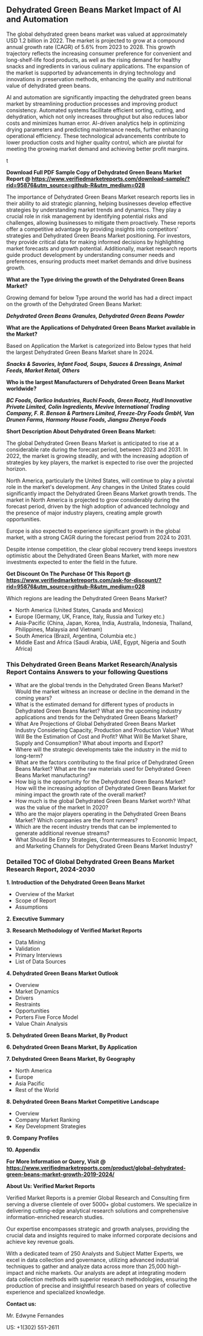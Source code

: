 <h2>Dehydrated Green Beans Market Impact of AI and Automation</h2><p>The global dehydrated green beans market was valued at approximately USD 1.2 billion in 2022. The market is projected to grow at a compound annual growth rate (CAGR) of 5.6% from 2023 to 2028. This growth trajectory reflects the increasing consumer preference for convenient and long-shelf-life food products, as well as the rising demand for healthy snacks and ingredients in various culinary applications. The expansion of the market is supported by advancements in drying technology and innovations in preservation methods, enhancing the quality and nutritional value of dehydrated green beans.</p><p>AI and automation are significantly impacting the dehydrated green beans market by streamlining production processes and improving product consistency. Automated systems facilitate efficient sorting, cutting, and dehydration, which not only increases throughput but also reduces labor costs and minimizes human error. AI-driven analytics help in optimizing drying parameters and predicting maintenance needs, further enhancing operational efficiency. These technological advancements contribute to lower production costs and higher quality control, which are pivotal for meeting the growing market demand and achieving better profit margins.</p>t</p><p id="" class=""><strong>Download Full PDF Sample Copy of Dehydrated Green Beans Market Report @ <a href="https://www.verifiedmarketreports.com/download-sample/?rid=95876&utm_source=github-R&utm_medium=028" target="_blank">https://www.verifiedmarketreports.com/download-sample/?rid=95876&utm_source=github-R&utm_medium=028</a></strong></p><p>The importance of&nbsp;Dehydrated Green Beans Market research reports lies in their ability to aid strategic planning, helping businesses develop effective strategies by understanding market trends and dynamics. They play a crucial role in risk management by identifying potential risks and challenges, allowing businesses to mitigate them proactively. These reports offer a competitive advantage by providing insights into competitors' strategies and Dehydrated Green Beans Market positioning. For investors, they provide critical data for making informed decisions by highlighting market forecasts and growth potential. Additionally, market research reports guide product development by understanding consumer needs and preferences, ensuring products meet market demands and drive business growth.</p><p><strong>What are the&nbsp;Type driving the growth of the Dehydrated Green Beans Market?</strong></p><p id="" class="">Growing demand for below Type around the world has had a direct impact on the growth of the Dehydrated Green Beans Market:</p><em><strong>Dehydrated Green Beans Granules, Dehydrated Green Beans Powder</strong></em></p><strong>What are the&nbsp;Applications&nbsp;of Dehydrated Green Beans Market available in the Market?</strong></p><p id="" class="">Based on Application the Market is categorized into Below types that held the largest Dehydrated Green Beans Market share In 2024.</p><em><strong>Snacks & Savories, Infant Food, Soups, Sauces & Dressings, Animal Feeds, Market Retail, Others</strong></em></p><strong>Who is the largest Manufacturers of Dehydrated Green Beans Market worldwide?</strong></p><p><em><strong>BC Foods, Garlico Industries, Ruchi Foods, Green Rootz, Hsdl Innovative Private Limited, Colin Ingredients, Mevive International Trading Company, F. R. Benson & Partners Limited, Freeze-Dry Foods GmbH, Van Drunen Farms, Harmony House Foods, Jiangsu Zhenya Foods</strong></em></p><p id="" class=""><strong>Short Description About Dehydrated Green Beans Market:</strong></p><p>The global Dehydrated Green Beans Market is anticipated to rise at a considerable rate during the forecast period, between 2023 and 2031. In 2022, the market is growing steadily, and with the increasing adoption of strategies by key players, the market is expected to rise over the projected horizon.</p><p>North America, particularly the United States, will continue to play a pivotal role in the market's development. Any changes in the United States could significantly impact the Dehydrated Green Beans Market growth trends. The market in North America is projected to grow considerably during the forecast period, driven by the high adoption of advanced technology and the presence of major industry players, creating ample growth opportunities.</p><p>Europe is also expected to experience significant growth in the global market, with a strong CAGR during the forecast period from 2024 to 2031.</p><p>Despite intense competition, the clear global recovery trend keeps investors optimistic about the Dehydrated Green Beans Market, with more new investments expected to enter the field in the future.</p><p id="" class=""><strong>Get Discount On The Purchase Of This Report @ <a href="https://www.verifiedmarketreports.com/ask-for-discount/?rid=95876&utm_source=github-R&utm_medium=028" target="_blank">https://www.verifiedmarketreports.com/ask-for-discount/?rid=95876&utm_source=github-R&utm_medium=028</a></strong></p>Which regions are leading the Dehydrated Green Beans Market?</p><ul><li>North America (United States, Canada and Mexico)</li><li>Europe (Germany, UK, France, Italy, Russia and Turkey etc.)</li><li>Asia-Pacific (China, Japan, Korea, India, Australia, Indonesia, Thailand, Philippines, Malaysia and Vietnam)</li><li>South America (Brazil, Argentina, Columbia etc.)</li><li>Middle East and Africa (Saudi Arabia, UAE, Egypt, Nigeria and South Africa)</li></ul><h3 id="" class="">This Dehydrated Green Beans Market Research/Analysis Report Contains Answers to your following Questions</h3><ul><li>What are the global trends in the Dehydrated Green Beans Market? Would the market witness an increase or decline in the demand in the coming years?</li><li>What is the estimated demand for different types of products in Dehydrated Green Beans Market? What are the upcoming industry applications and trends for the Dehydrated Green Beans Market?</li><li>What Are Projections of Global Dehydrated Green Beans Market Industry Considering Capacity, Production and Production Value? What Will Be the Estimation of Cost and Profit? What Will Be Market Share, Supply and Consumption? What about imports and Export?</li><li>Where will the strategic developments take the industry in the mid to long-term?</li><li>What are the factors contributing to the final price of Dehydrated Green Beans Market? What are the raw materials used for Dehydrated Green Beans Market manufacturing?</li><li>How big is the opportunity for the Dehydrated Green Beans Market? How will the increasing adoption of Dehydrated Green Beans Market for mining impact the growth rate of the overall market?</li><li>How much is the global Dehydrated Green Beans Market worth? What was the value of the market In 2020?</li><li>Who are the major players operating in the Dehydrated Green Beans Market? Which companies are the front runners?</li><li>Which are the recent industry trends that can be implemented to generate additional revenue streams?</li><li>What Should Be Entry Strategies, Countermeasures to Economic Impact, and Marketing Channels for Dehydrated Green Beans Market Industry?</li></ul><h3 id="" class="">Detailed TOC of Global Dehydrated Green Beans Market Research Report, 2024-2030</h3><p id="" class=""><strong>1. Introduction of the Dehydrated Green Beans Market</strong></p><ul><li>Overview of the Market</li><li>Scope of Report</li><li>Assumptions</li></ul><p id="" class=""><strong>2. Executive Summary</strong></p><p id="" class=""><strong>3. Research Methodology of Verified Market Reports</strong></p><ul><li>Data Mining</li><li>Validation</li><li>Primary Interviews</li><li>List of Data Sources</li></ul><p id="" class=""><strong>4. Dehydrated Green Beans Market Outlook</strong></p><ul><li>Overview</li><li>Market Dynamics</li><li>Drivers</li><li>Restraints</li><li>Opportunities</li><li>Porters Five Force Model</li><li>Value Chain Analysis</li></ul><p id="" class=""><strong>5. Dehydrated Green Beans Market, By Product</strong></p><p id="" class=""><strong>6. Dehydrated Green Beans Market, By Application</strong></p><p id="" class=""><strong>7. Dehydrated Green Beans Market, By Geography</strong></p><ul><li>North America</li><li>Europe</li><li>Asia Pacific</li><li>Rest of the World</li></ul><p id="" class=""><strong>8. Dehydrated Green Beans Market Competitive Landscape</strong></p><ul><li>Overview</li><li>Company Market Ranking</li><li>Key Development Strategies</li></ul><p id="" class=""><strong>9. Company Profiles</strong></p><p id="" class=""><strong>10. Appendix</strong></p><p id="" class=""><strong>For More Information or Query, Visit @ <a href="https://www.verifiedmarketreports.com/product/global-dehydrated-green-beans-market-growth-2019-2024/" target="_blank">https://www.verifiedmarketreports.com/product/global-dehydrated-green-beans-market-growth-2019-2024/</a></strong></p><p id="" class=""><strong>About Us: Verified Market Reports</strong></p><p id="" class="">Verified Market Reports is a premier Global Research and Consulting firm serving a diverse clientele of over 5000+ global customers. We specialize in delivering cutting-edge analytical research solutions and comprehensive information-enriched research studies.</p><p id="" class="">Our expertise encompasses strategic and growth analyses, providing the crucial data and insights required to make informed corporate decisions and achieve key revenue goals.</p><p id="" class="">With a dedicated team of 250 Analysts and Subject Matter Experts, we excel in data collection and governance, utilizing advanced industrial techniques to gather and analyze data across more than 25,000 high-impact and niche markets. Our analysts are adept at integrating modern data collection methods with superior research methodologies, ensuring the production of precise and insightful research based on years of collective experience and specialized knowledge.</p><p id="" class=""><strong>Contact us:</strong></p><p id="" class="">Mr. Edwyne Fernandes</p><p id="" class="">US: +1(302) 551-2611</p>